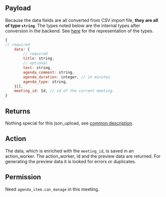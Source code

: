## Payload

Because the data fields are all converted from CSV import file, **they are all of type `string`**. 
The types noted below are the internal types after conversion in the backend. See [here](preface_special_imports.md#internal-types) for the representation of the types.
```js
{
// required
    data: {
        // required
        title: string,
        // optional
        text: string,
        agenda_comment: string,
        agenda_duration: integer, // in minutes
        agenda_type: string,
    }[],
    meeting_id: Id, // id of the current meeting.
}
```
## Returns

Nothing special for this json_upload, see [common description](preface_special_imports.md#general-format-of-the-result-send-to-the-client-for-preview).

## Action
The data, which is enriched with the `meeting_id`, is saved in an action_worker. The action_worker, id and the preview data are returned. For generating the preview data it is looked for errors or duplicates.

## Permission
Need `agenda_item.can_manage` in this meeting.
